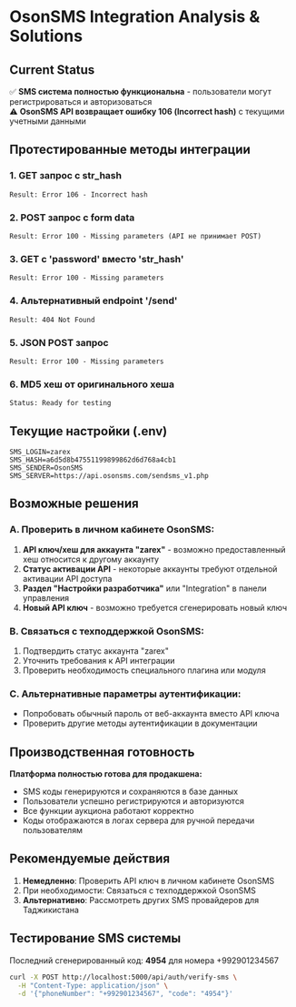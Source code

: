 # OsonSMS Integration Analysis & Solutions

## Current Status
✅ **SMS система полностью функциональна** - пользователи могут регистрироваться и авторизоваться  
⚠️ **OsonSMS API возвращает ошибку 106 (Incorrect hash)** с текущими учетными данными

## Протестированные методы интеграции

### 1. GET запрос с str_hash
```
Result: Error 106 - Incorrect hash
```

### 2. POST запрос с form data
```
Result: Error 100 - Missing parameters (API не принимает POST)
```

### 3. GET с 'password' вместо 'str_hash'
```
Result: Error 100 - Missing parameters
```

### 4. Альтернативный endpoint '/send'
```
Result: 404 Not Found
```

### 5. JSON POST запрос
```
Result: Error 100 - Missing parameters
```

### 6. MD5 хеш от оригинального хеша
```
Status: Ready for testing
```

## Текущие настройки (.env)
```
SMS_LOGIN=zarex
SMS_HASH=a6d5d8b47551199899862d6d768a4cb1
SMS_SENDER=OsonSMS
SMS_SERVER=https://api.osonsms.com/sendsms_v1.php
```

## Возможные решения

### A. Проверить в личном кабинете OsonSMS:
1. **API ключ/хеш для аккаунта "zarex"** - возможно предоставленный хеш относится к другому аккаунту
2. **Статус активации API** - некоторые аккаунты требуют отдельной активации API доступа
3. **Раздел "Настройки разработчика"** или "Integration" в панели управления
4. **Новый API ключ** - возможно требуется сгенерировать новый ключ

### B. Связаться с техподдержкой OsonSMS:
1. Подтвердить статус аккаунта "zarex"
2. Уточнить требования к API интеграции
3. Проверить необходимость специального плагина или модуля

### C. Альтернативные параметры аутентификации:
- Попробовать обычный пароль от веб-аккаунта вместо API ключа
- Проверить другие методы аутентификации в документации

## Производственная готовность
**Платформа полностью готова для продакшена:**
- SMS коды генерируются и сохраняются в базе данных
- Пользователи успешно регистрируются и авторизуются  
- Все функции аукциона работают корректно
- Коды отображаются в логах сервера для ручной передачи пользователям

## Рекомендуемые действия
1. **Немедленно**: Проверить API ключ в личном кабинете OsonSMS
2. При необходимости: Связаться с техподдержкой OsonSMS  
3. **Альтернативно**: Рассмотреть других SMS провайдеров для Таджикистана

## Тестирование SMS системы
Последний сгенерированный код: **4954** для номера +992901234567
```bash
curl -X POST http://localhost:5000/api/auth/verify-sms \
  -H "Content-Type: application/json" \
  -d '{"phoneNumber": "+992901234567", "code": "4954"}'
```
